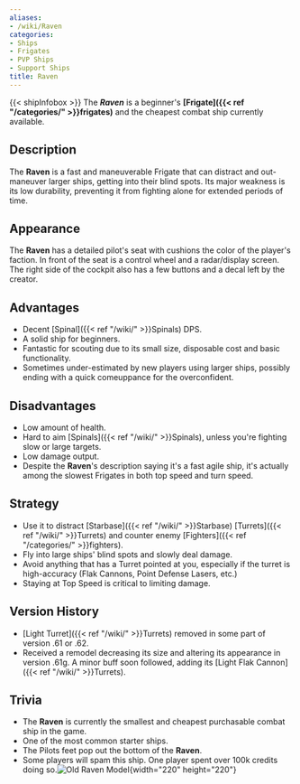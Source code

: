 ```yaml
---
aliases:
- /wiki/Raven
categories:
- Ships
- Frigates
- PVP Ships
- Support Ships
title: Raven
---
```


{{< shipInfobox >}} The **_Raven_** is a beginner's **[Frigate]({{< ref "/categories/" >}}frigates)** and the cheapest combat ship currently available. 

## Description

The **Raven** is a fast and maneuverable Frigate that can distract and out-maneuver larger ships, getting into their blind spots. Its major weakness is its low durability, preventing it from fighting alone for extended periods of time.

## Appearance

The **Raven** has a detailed pilot's seat with cushions the color of the player's faction. In front of the seat is a control wheel and a radar/display screen. The right side of the cockpit also has a few buttons and a decal left by the creator.

## Advantages

- Decent [Spinal]({{< ref "/wiki/" >}}Spinals) DPS.
- A solid ship for beginners.
- Fantastic for scouting due to its small size, disposable cost and basic functionality.
- Sometimes under-estimated by new players using larger ships, possibly ending with a quick comeuppance for the overconfident.

## Disadvantages

- Low amount of health.
- Hard to aim [Spinals]({{< ref "/wiki/" >}}Spinals), unless you're fighting slow or large targets.
- Low damage output.
- Despite the **Raven**'s description saying it's a fast agile ship, it's actually among the slowest Frigates in both top speed and turn speed.

## Strategy

- Use it to distract [Starbase]({{< ref "/wiki/" >}}Starbase) [Turrets]({{< ref "/wiki/" >}}Turrets) and counter enemy [Fighters]({{< ref "/categories/" >}}fighters).
- Fly into large ships' blind spots and slowly deal damage.
- Avoid anything that has a Turret pointed at you, especially if the turret is high-accuracy (Flak Cannons, Point Defense Lasers, etc.)
- Staying at Top Speed is critical to limiting damage.

## Version History 

- [Light Turret]({{< ref "/wiki/" >}}Turrets) removed in some part of version .61 or .62.
- Received a remodel decreasing its size and altering its appearance in version .61g. A minor buff soon followed, adding its [Light Flak Cannon]({{< ref "/wiki/" >}}Turrets).

## Trivia

- The **Raven** is currently the smallest and cheapest purchasable combat ship in the game.
- One of the most common starter ships.
- The Pilots feet pop out the bottom of the **Raven**.
- Some players will spam this ship. One player spent over 100k credits doing so.![Old Raven
Model](SRaven.png "Old Raven Model"){width="220" height="220"}